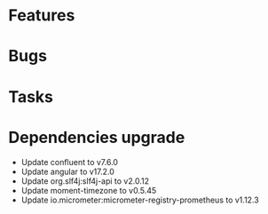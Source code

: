 
# Features

  
# Bugs


# Tasks


# Dependencies upgrade

- Update confluent to v7.6.0
- Update angular to v17.2.0
- Update org.slf4j:slf4j-api to v2.0.12
- Update moment-timezone to v0.5.45
- Update io.micrometer:micrometer-registry-prometheus to v1.12.3


